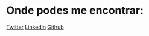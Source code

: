 # Onde podes me encontrar:
[Twitter](https://twitter.com/danielmelar)
[Linkedin](https://linkedin.com/in/danielmeloaguilar)
[Github](https://github.com/danielmelar)
